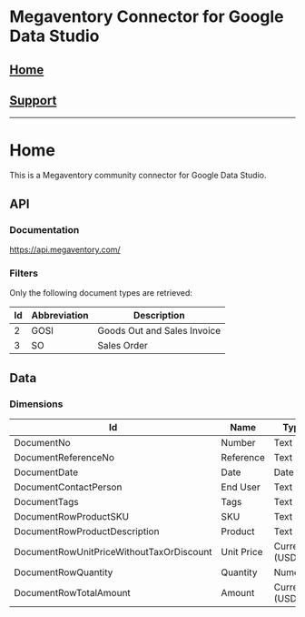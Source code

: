 # Megaventory Connector for Google Data Studio

## [Home](https://szzsa.github.io/megaventory-connector)
## [Support](https://szzsa.github.io/megaventory-connector/support)
______________________________________
# Home
This is a Megaventory community connector for Google Data Studio.
## API
### Documentation
https://api.megaventory.com/
### Filters
Only the following document types are retrieved:
<table>
  <thead>
    <th>Id</th>
    <th>Abbreviation</th>
    <th>Description</th>
  </thead>
  <tr>
    <td>2</td>
    <td>GOSI</td>
    <td>Goods Out and Sales Invoice</td>
  </tr>
  <tr>
    <td>3</td>
    <td>SO</td>
    <td>Sales Order</td>
  </tr>
</table>

## Data

### Dimensions
<table>
  <thead>
    <th>Id</th>
    <th>Name</th>
    <th>Type</th>
  </thead>
  <tr>
    <td>DocumentNo</td>
    <td>Number</td>
    <td>Text</td>
  </tr>
  <tr>
    <td>DocumentReferenceNo</td>
    <td>Reference</td>
    <td>Text</td>
  </tr>
  <tr>
    <td>DocumentDate</td>
    <td>Date</td>
    <td>Date</td>
  </tr>
  <tr>
    <td>DocumentContactPerson</td>
    <td>End User</td>
    <td>Text</td>
  </tr>
  <tr>
    <td>DocumentTags</td>
    <td>Tags</td>
    <td>Text</td>
  </tr>
  <tr>
    <td>DocumentRowProductSKU</td>
    <td>SKU</td>
    <td>Text</td>
  </tr>
  <tr>
    <td>DocumentRowProductDescription</td>
    <td>Product</td>
    <td>Text</td>
  </tr>
  <tr>
    <td>DocumentRowUnitPriceWithoutTaxOrDiscount</td>
    <td>Unit Price</td>
    <td>Currency (USD)</td>
  </tr>
  <tr>
    <td>DocumentRowQuantity</td>
    <td>Quantity</td>
    <td>Numeric</td>
  </tr>
  <tr>
    <td>DocumentRowTotalAmount</td>
    <td>Amount</td>
    <td>Currency (USD)</td>
  </tr>
</table>
